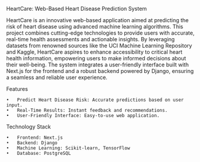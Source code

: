 HeartCare: Web-Based Heart Disease Prediction System

HeartCare is an innovative web-based application aimed at predicting the risk of heart disease using advanced machine learning algorithms. This project combines cutting-edge technologies to provide users with accurate, real-time health assessments and actionable insights. By leveraging datasets from renowned sources like the UCI Machine Learning Repository and Kaggle, HeartCare aspires to enhance accessibility to critical heart health information, empowering users to make informed decisions about their well-being. The system integrates a user-friendly interface built with Next.js for the frontend and a robust backend powered by Django, ensuring a seamless and reliable user experience.

Features

	•	Predict Heart Disease Risk: Accurate predictions based on user input.
	•	Real-Time Results: Instant feedback and recommendations.
	•	User-Friendly Interface: Easy-to-use web application.

Technology Stack

	•	Frontend: Next.js
	•	Backend: Django
	•	Machine Learning: Scikit-learn, TensorFlow
	•	Database: PostgreSQL
